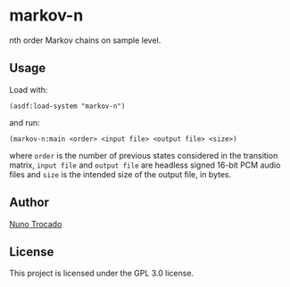 # markov-n

*n*th order Markov chains on sample level.

## Usage

Load with:
```common lisp
(asdf:load-system "markov-n")
```
and run:
```common lisp
(markov-n:main <order> <input file> <output file> <size>)
```
where `order` is the number of previous states considered in the transition matrix, `input file` and `output file` are headless signed 16-bit PCM audio files and `size` is the intended size of the output file, in bytes.

## Author

[Nuno Trocado](http://ntrocado.com)

## License

This project is licensed under the GPL 3.0 license.